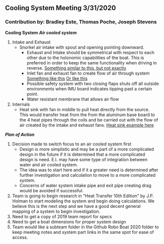 ##  Cooling System Meeting 3/31/2020
### Contribution by: Bradley Este, Thomas Poche, Joseph Stevens 


**Cooling System**
***Air cooled system***
1.  Intake and Exhaust
	* Snorkel air intake with spout and opening pointing downward. 
		* Exhaust and Intake should be symmetrical with respect to each other due to the holonomic capabilities of the boat. This is preferred in order to keep the same functionality when driving in reverse. 
			[Something similar to this, but not exactly](https://www.wish.com/product/598a140c08e12d09fc918b64?hide_login_modal=true&from_ad=goog_shopping&_display_country_code=US&_force_currency_code=USD&pid=googleadwords_int&c=%7BcampaignId%7D&ad_cid=598a140c08e12d09fc918b64&ad_cc=US&ad_curr=USD&ad_price=9.88&campaign_id=7203534630&gclid=Cj0KCQjw1Iv0BRDaARIsAGTWD1un2uznoSLaLp57aooTYjIFVpUlnZ-i83nC90eIvOSy9uJaWBWzo30aAvsEEALw_wcB&share=web)
		* Inlet fan and exhaust fan to create flow of air through system
			[Something like this](https://www.newegg.com/p/1YF-009M-001J3?Description=blower%20fan&cm_re=blower_fan-_-9SIA27CAK71375-_-Product)
			[Or like this](https://www.newegg.com/nonoise-g5015m12d1-6-fans/p/1YF-002N-00090?Item=9SIA6254FA5101&quicklink=true)
		* Possible safety system with two closing flaps shuts off all outside environments when IMU board indicates tipping past a certain point.
		* Water resistant membrane that allows air flow
2. Internals
	* Heat sink with fan in middle to pull heat directly from the source. This would transfer heat from the from the aluminum base board to the 4 heat pipes through the coils and be carried out with the flow of air created by the intake and exhaust fans.
		[Heat sink example here](https://www.amazon.com/Noctua-NH-U12S-Premium-Cooler-NF-F12/dp/B00C9EYVGY/ref=sr_1_3?keywords=noctua%20nh-u12s&qid=1585513334&sr=8-3)

***Plan of Action***
1. Decision made to switch focus to an air cooled system first
	 * Design is more simplistic and may be a part of a more complicated design in the future if it is determined that a more complicated design is need. E.I. may have some type of integration between water and air cooled system.
	 * The idea was to start here and if it a greater need is determined after further investigation and calculation to move to a more complicated system.
	 *  Concerns of water system intake pipe and exit pipe creating drag would be avoided if successful.
2. Team is going to begin research in "Heat Transfer 10th Edition" by J.P. Holman to start modeling the system and begin doing calculations. We believe this is the next step and we have a good decent general mapping of a system to begin investigation.
3. Need to get a copy of 2019 team report for specs
4. Need to get a boat dimensions for proper system design
5. Team would like a subteam folder in the Github Robo Boat 2020 folder to keep meeting notes and system part links in the same spot for ease of access.